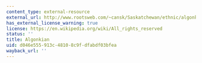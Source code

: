 ```yaml
---
content_type: external-resource
external_url: http://www.rootsweb.com/~cansk/Saskatchewan/ethnic/algonkian.html
has_external_license_warning: true
license: https://en.wikipedia.org/wiki/All_rights_reserved
status: ''
title: Algonkian
uid: d046e555-913c-4810-8c9f-dfabdf03bfea
wayback_url: ''
---
```

